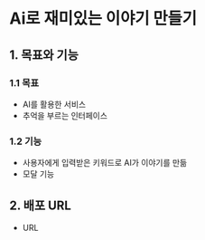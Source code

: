 # Ai로 재미있는 이야기 만들기

## 1. 목표와 기능

### 1.1 목표
- AI를 활용한 서비스
- 추억을 부르는 인터페이스

### 1.2 기능
- 사용자에게 입력받은 키워드로 AI가 이야기를 만듦
- 모달 기능

## 2. 배포 URL
- URL

